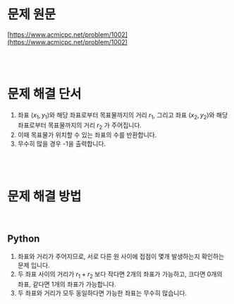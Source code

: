 # 문제 원문

[https://www.acmicpc.net/problem/1002](https://www.acmicpc.net/problem/1002)

<br><br>

# 문제 해결 단서

1. 좌표 $(x_1,y_1)$와 해당 좌표로부터 목표물까지의 거리 $r_1$, 그리고 좌표 $(x_2,y_2)$와 해당 좌표로부터 목표물까지의 거리 $r_2$ 가 주어집니다.
2. 이때 목표물가 위치할 수 있는 좌표의 수를 반환합니다.
3. 무수히 많을 경우 -1을 출력합니다.

<br><br>

# 문제 해결 방법

<br>

## Python

1. 좌표와 거리가 주어지므로, 서로 다른 원 사이에 접점이 몇개 발생하는지 확인하는 문제 입니다.
2. 두 좌표 사이의 거리가 $r_1 + r_2$ 보다 작다면 2개의 좌표가 가능하고, 크다면 0개의 좌표, 같다면 1개의 좌표가 가능합니다.
3. 두 좌표와 거리가 모두 동일하다면 가능한 좌표는 무수히 많습니다.
